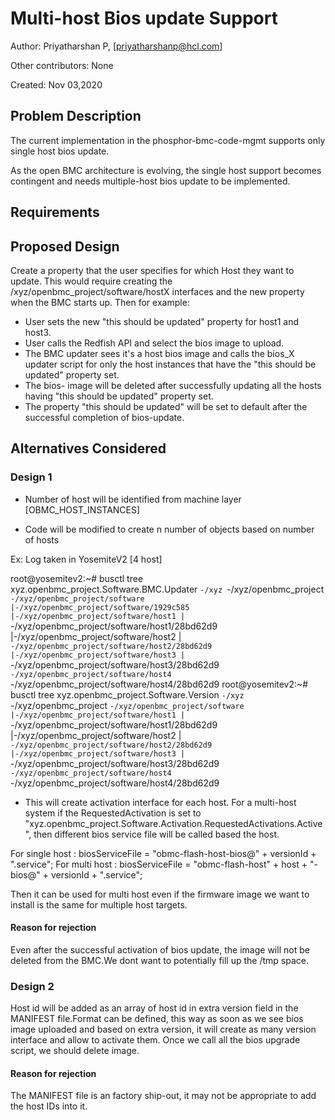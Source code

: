 # Multi-host Bios update Support

Author: Priyatharshan P, [priyatharshanp@hcl.com]

Other contributors: None

Created: Nov 03,2020

## Problem Description

The current implementation in the phosphor-bmc-code-mgmt supports only single host
bios update.

As the open BMC architecture is evolving, the single host support becomes
contingent and needs multiple-host bios update to be implemented.

## Requirements


## Proposed Design

Create a property that the user specifies for which Host they want to update. 
This would require creating the /xyz/openbmc_project/software/hostX interfaces 
and the new property when the BMC starts up. Then for example:
 - User sets the new "this should be updated" property for host1 and
host3.
 - User calls the Redfish API and select the bios image to upload.
 - The BMC updater sees it's a host bios image and calls the bios_X updater 
script for only the host  instances that have the "this should be updated" 
property set.
 - The bios- image will be deleted after successfully updating all the hosts 
having "this should be updated" property set.
 - The property "this should be updated" will be set to default after the successful
completion of bios-update.

## Alternatives Considered

### Design 1

 - Number of host will be identified from machine layer [OBMC_HOST_INSTANCES]

 - Code will be modified to create n number of objects based on number of hosts

  Ex: Log taken in YosemiteV2 [4 host]

root@yosemitev2:~# busctl tree xyz.openbmc_project.Software.BMC.Updater
`-/xyz
  `-/xyz/openbmc_project
    `-/xyz/openbmc_project/software
      |-/xyz/openbmc_project/software/1929c585
      |-/xyz/openbmc_project/software/host1
      | `-/xyz/openbmc_project/software/host1/28bd62d9
      |-/xyz/openbmc_project/software/host2
      | `-/xyz/openbmc_project/software/host2/28bd62d9
      |-/xyz/openbmc_project/software/host3
      | `-/xyz/openbmc_project/software/host3/28bd62d9
      `-/xyz/openbmc_project/software/host4
        `-/xyz/openbmc_project/software/host4/28bd62d9
root@yosemitev2:~# busctl tree xyz.openbmc_project.Software.Version
`-/xyz
  `-/xyz/openbmc_project
    `-/xyz/openbmc_project/software
      |-/xyz/openbmc_project/software/host1
      | `-/xyz/openbmc_project/software/host1/28bd62d9
      |-/xyz/openbmc_project/software/host2
      | `-/xyz/openbmc_project/software/host2/28bd62d9
      |-/xyz/openbmc_project/software/host3
      | `-/xyz/openbmc_project/software/host3/28bd62d9
      `-/xyz/openbmc_project/software/host4
        `-/xyz/openbmc_project/software/host4/28bd62d9


 - This will create activation interface for each host. For a multi-host system if the  RequestedActivation is set to "xyz.openbmc_project.Software.Activation.RequestedActivations.Active", then different bios service file will be called based the host.

For single host : biosServiceFile = "obmc-flash-host-bios@" + versionId + ".service";
For multi host  : biosServiceFile =  "obmc-flash-host" + host + "-bios@" + versionId + ".service";


Then it can be used for multi host even if the firmware image we want to install is the same for multiple host targets.

#### Reason for rejection

Even after the successful activation of bios update, the image will not be deleted from the BMC.We dont want to potentially fill up the /tmp space.

### Design 2

Host id will be added as an array of host id in extra version field in the 
MANIFEST file.Format can be defined, this way as soon as we see bios image 
uploaded and based on extra version, it will create as many version interface 
and allow to activate them. Once we call all the bios upgrade script, we should 
delete image.

#### Reason for rejection

The MANIFEST file is an  factory ship-out, it may not be appropriate to add the 
host IDs into it.


